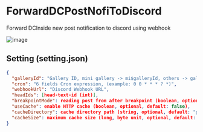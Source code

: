 # ForwardDCPostNofiToDiscord

Forward DCInside new post notification to discord using webhook

![image](https://user-images.githubusercontent.com/16558115/201021219-89738c6d-0679-4acd-a21c-ff0a7745a29d.png)


## Setting (setting.json)

```json
{
  "galleryId": "Gallery ID, mini gallery -> mi$galleryId, others -> galleryId",
  "cron": "6 fields Cron expression, (example: 0 0 * * * ? *)",
  "webhookUrl": "Discord Webhook URL",
  "headIds": [head-text-id (int)],
  "breakpointMode": reading post from after breakpoint (boolean, optional, default: true),
  "useCache": enable HTTP cache (boolean, optional, default: false),
  "cacheDirectory": cache directory path (string, optional, default: "path"),
  "cacheSize": maximum cache size (long, byte unit, optional, default: -1)
}
```
